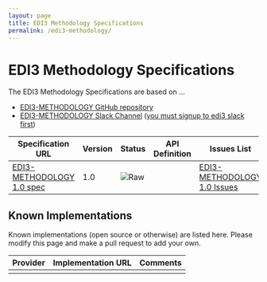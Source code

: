 ```yaml
---
layout: page
title: EDI3 Methodology Specifications
permalink: /edi3-methodology/
---
```


# EDI3 Methodology Specifications

The EDI3 Methodology Specifications are based on ...

* [EDI3-METHODOLOGY GitHub repository](https://github.com/edi3/edi3-methodology)
* [EDI3-METHODOLOGY Slack Channel](https://edi3.slack.com/messages/spec-methodology/) ([you must signup to edi3 slack first](https://chat.edi3.org/))

| Specification URL | Version | Status | API Definition | Issues List |
| ----------------- | ------  | ------ | -------------- | ----------- |
| [EDI3-METHODOLOGY 1.0 spec](http://edi3.org/specs/edi3-methodology/1.0/) | 1.0 | ![Raw](http://rfc.unprotocols.org/spec:2/COSS/raw.svg) |  |  [EDI3-METHODOLOGY 1.0 Issues](https://github.com/edi3/edi3-methodology/issues)  |

## Known Implementations

Known implementations (open source or otherwise) are listed here.  Please modify this page and make a pull request to add your own.

|Provider|Implementation URL|Comments|
|--------|------------------|--------|
|  |  |  |

